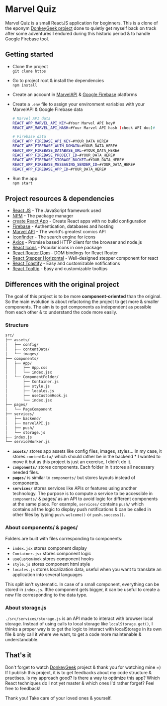 # Marvel Quiz

Marvel Quiz is a small ReactJS application for beginners. This is a clone of the eponym [DonkeyGeek project](https://github.com/DonkeyGeek/marvel-quiz) done to quietly get myself back on track after some adventures I endured during this historic period & to handle Google Firebase tool.

## Getting started

* Clone the project  
  `git clone https`
* Go to project root & install the dependencies  
  `npm install`
* Create an account in [MarvelAPI](https://developer.marvel.com/) & [Google Firebase](https://firebase.google.com/) platforms
* Create a `.env` file to assign your environment variables with your MarvelAPI & Google Firebase data  

  ```bash
  # Marvel API data
  REACT_APP_MARVEL_API_KEY=#Your Marvel API key#
  REACT_APP_MARVEL_API_HASH=#Your Marvel API hash (check API doc)#

  # Firebase data
  REACT_APP_FIREBASE_API_KEY=#YOUR_DATA_HERE#
  REACT_APP_FIREBASE_AUTH_DOMAIN=#YOUR_DATA_HERE#
  REACT_APP_FIREBASE_DATABASE_URL=#YOUR_DATA_HERE#
  REACT_APP_FIREBASE_PROJECT_ID=#YOUR_DATA_HERE#
  REACT_APP_FIREBASE_STORAGE_BUCKET=#YOUR_DATA_HERE#
  REACT_APP_FIREBASE_MESSAGING_SENDER_ID=#YOUR_DATA_HERE#
  REACT_APP_FIREBASE_APP_ID=#YOUR_DATA_HERE#
  ```

* Run the app  
  `npm start`

## Project resources & dependencies

* [React JS](https://fr.reactjs.org/docs/getting-started.html) - The JavaScript framework used
* [NPM](https://www.npmjs.com/) - The package manager
* [create React App](https://github.com/facebook/create-react-app) - Create React apps with no build configuration
* [Firebase](https://firebase.google.com/docs) - Authentication, databases and hosting
* [Marvel API](https://developer.marvel.com/) - The world's greatest comics API
* [Iconfinder](https://www.iconfinder.com/) - The search engine for icons
* [Axios](https://www.npmjs.com/package/axios) - Promise based HTTP client for the browser and node.js
* [React Icons](https://www.npmjs.com/package/react-icons) - Popular icons in one package
* [React Router Dom](https://www.npmjs.com/package/react-router-dom) - DOM bindings for React Router
* [React Stepper Horizontal](https://www.npmjs.com/package/stepper-horizontal) - Well-designed stepper component for react
* [React Toastify](https://www.npmjs.com/package/stepper-horizontal) - Easy and customizable notifications
* [React Tooltip](https://www.npmjs.com/package/react-tooltip) - Easy and customizable tooltips

## Differences with the original project

The goal of this project is to be more **component-oriented** than the original. So the main evolution is about refactoring the project to get more & smaller components. The aim is to get components as independent as possible from each other & to understand the code more easily.

### Structure

```bash
src/
├── assets/
│   ├── config/
│   ├── contentData/
│   └── images/
├── components/
│   ├── App/
│   │   ├── App.css
│   │   └── index.jsx
│   └── ComponentFolder/
│       ├── Container.js
│       ├── style.js
│       ├── locales.js
│       ├── useCustomHook.js
│       └── index.jsx
├── pages/
│   └── PageComponent
├── services/
│   ├── backend/
│   ├── marvelAPI.js
│   ├── push/
│   └── storage.js
├── index.js
└── serviceWorker.js
```

* **`assets/`** stores app assets like config files, images, styles... In my case, it stores `contentData/` which should rather be in the backend * I wanted to move it but as this project is just an exercise, I didn't do it.
* **`components/`** stores components. Each folder in it stores all necessary needed files.
* **`pages/`** is similar to `components/` but stores layouts instead of components.
* **`services/`** stores services like APIs or features using another technology. The purpose is to compute a service to be accessible in `components/` & pages/ as an API to avoid logic for different components at the same place. For example, `services/` contains `push/` which contains all the logic to display push notifications & can be called in other files by typing `push.welcome()` or `push.success()`.

### About components/ & pages/

Folders are built with files corresponding to components:

* `index.jsx` stores component display
* `Container.jsx` stores component logic
* `useCustomHook` stores component hooks
* `style.js` stores component html style
* `locales.js` stores localization data, useful when you want to translate an application into several languages

This split isn't systematic. In case of a small component, everything can be stored in `index.js`. Ifthe component gets bigger, it can be useful to create a new file corresponding to the data type.

### About storage.js

`./src/services/storage.js` is an API made to interact with browser local storage. Instead of using calls to local storage like `localStorage.get()`, I thinks a proper way is to get the logic to interact with localStorage in its own file & only call it where we want, to get a code more maintenable & understandable.

## That's it

Don't forget to watch [DonkeyGeek](https://www.github.com/DonkeyGeek) project & thank you for watching mine =)  
If I publish this project, it is to get feedbacks about my code structure & practises. Is my approach good? Is there a way to optimize this app? Which React techniques do I not yet master & which ones I'd rather forget? Feel free to feedback!

Thank you! Take care of your loved ones & yourself.
